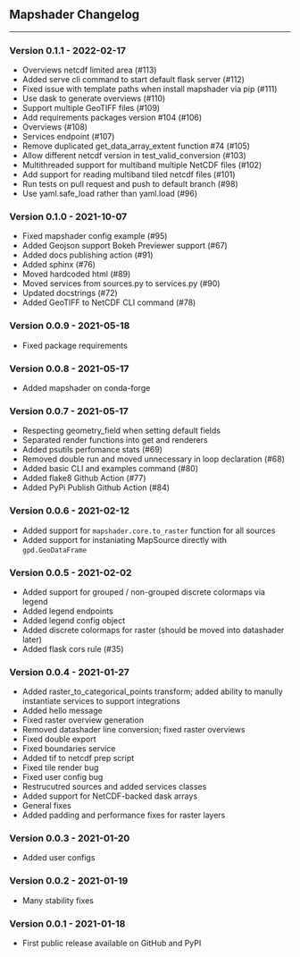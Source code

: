 ## Mapshader Changelog
----------------------

### Version 0.1.1 - 2022-02-17
- Overviews netcdf limited area (#113)
- Added serve cli command to start default flask server (#112)
- Fixed issue with template paths when install mapshader via pip (#111)
- Use dask to generate overviews (#110)
- Support multiple GeoTIFF files (#109)
- Add requirements packages version #104 (#106)
- Overviews (#108)
- Services endpoint (#107)
- Remove duplicated get_data_array_extent function #74 (#105)
- Allow different netcdf version in test_valid_conversion (#103)
- Multithreaded support for multiband multiple NetCDF files (#102)
- Add support for reading multiband tiled netcdf files (#101)
- Run tests on pull request and push to default branch (#98)
- Use yaml.safe_load rather than yaml.load (#96)

### Version 0.1.0 - 2021-10-07
- Fixed mapshader config example (#95)
- Added Geojson support Bokeh Previewer support (#67)
- Added docs publishing action (#91)
- Added sphinx (#76)
- Moved hardcoded html (#89)
- Moved services from sources.py to services.py (#90)
- Updated docstrings (#72)
- Added GeoTIFF to NetCDF CLI command (#78)

### Version 0.0.9 - 2021-05-18
- Fixed package requirements

### Version 0.0.8 - 2021-05-17
- Added mapshader on conda-forge

### Version 0.0.7 - 2021-05-17
- Respecting geometry_field when setting default fields
- Separated render functions into get and renderers
- Added psutils perfomance stats (#69)
- Removed double run and moved unnecessary in loop declaration (#68)
- Added basic CLI and examples command (#80)
- Added flake8 Github Action (#77)
- Added PyPi Publish Github Action (#84)

### Version 0.0.6 - 2021-02-12
- Added support for `mapshader.core.to_raster` function for all sources
- Added support for instaniating MapSource directly with `gpd.GeoDataFrame`

### Version 0.0.5 - 2021-02-02
- Added support for grouped / non-grouped discrete colormaps via legend
- Added legend endpoints
- Added legend config object
- Added discrete colormaps for raster (should be moved into datashader later)
- Added flask cors rule (#35)

### Version 0.0.4 - 2021-01-27
- Added raster_to_categorical_points transform; added ability to manully instantiate services to support integrations
- Added hello message
- Fixed raster overview generation
- Removed datashader line conversion; fixed raster overviews
- Fixed double export
- Fixed boundaries service
- Added tif to netcdf prep script
- Fixed tile render bug
- Fixed user config bug
- Restrucutred sources and added services classes
- Added support for NetCDF-backed dask arrays
- General fixes
- Added padding and performance fixes for raster layers

### Version 0.0.3 - 2021-01-20
- Added user configs

### Version 0.0.2 - 2021-01-19
- Many stability fixes

### Version 0.0.1 - 2021-01-18
- First public release available on GitHub and PyPI
